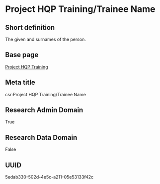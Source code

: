 # Project HQP Training/Trainee Name
## Short definition
The given and surnames of the person.
## Base page
[Project HQP Training](https://github.com/EuroCRIS/CASRAI-Dictionairies/blob/main/Objects/Project%20HQP%20Training.md)
## Meta title
csr:Project HQP Training/Trainee Name
## Research Admin Domain
True
## Research Data Domain
False
## UUID
5edab330-502d-4e5c-a211-05e53133f42c
